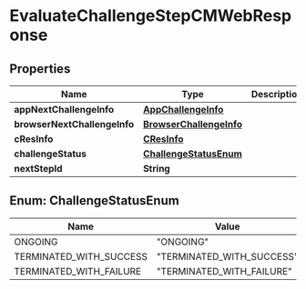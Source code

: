 
# EvaluateChallengeStepCMWebResponse

## Properties
Name | Type | Description | Notes
------------ | ------------- | ------------- | -------------
**appNextChallengeInfo** | [**AppChallengeInfo**](AppChallengeInfo.md) |  |  [optional]
**browserNextChallengeInfo** | [**BrowserChallengeInfo**](BrowserChallengeInfo.md) |  |  [optional]
**cResInfo** | [**CResInfo**](CResInfo.md) |  |  [optional]
**challengeStatus** | [**ChallengeStatusEnum**](#ChallengeStatusEnum) |  |  [optional]
**nextStepId** | **String** |  |  [optional]


<a name="ChallengeStatusEnum"></a>
## Enum: ChallengeStatusEnum
Name | Value
---- | -----
ONGOING | &quot;ONGOING&quot;
TERMINATED_WITH_SUCCESS | &quot;TERMINATED_WITH_SUCCESS&quot;
TERMINATED_WITH_FAILURE | &quot;TERMINATED_WITH_FAILURE&quot;



